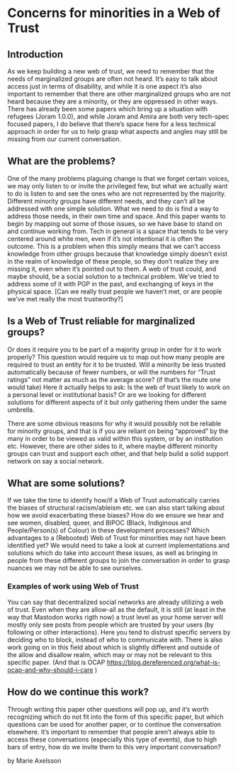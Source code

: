 # Concerns for minorities in a Web of Trust
## Introduction
As we keep building a new web of trust, we need to remember that the needs of marginalized groups are often not heard. It’s easy to talk about access just in terms of disability, and while it is one aspect it’s also important to remember that there are other marginalized groups who are not heard because they are a minority, or they are oppressed in other ways.  
There has already been some papers which bring up a situation with refugees (Joram 1.0.0), and while Joram and Amira are both very tech-spec focused papers, I do believe that there’s space here for a less technical approach in order for us to help grasp what aspects and angles may still be missing from our current conversation.
## What are the problems?
One of the many problems plaguing change is that we forget certain voices, we may only listen to or invite the privileged few, but what we actually want to do is listen to and see the ones who are not represented by the majority. Different minority groups have different needs, and they can’t all be addressed with one simple solution. What we need to do is find a way to address those needs, in their own time and space. And this paper wants to begin by mapping out some of those issues, so we have base to stand on and continue working from. 
Tech in general is a space that tends to be very centered around white men, even if it’s not intentional it is often the outcome. This is a problem when this simply means that we can’t access knowledge from other groups because that knowledge simply doesn’t exist in the realm of knowledge of these people, so they don’t realize they are missing it, even when it’s pointed out to them. 
A web of trust could, and maybe should, be a social solution to a technical problem. We’ve tried to address some of it with PGP in the past, and exchanging of keys in the physical space. [Can we really trust people we haven’t met, or are people we’ve met really the most trustworthy?]
## Is a Web of Trust reliable for marginalized groups? 
Or does it require you to be part of a majority group in order for it to work properly? This question would require us to map out how many people are required to trust an entity for it to be trusted. Will a minority be less trusted automatically because of fewer numbers, or will the numbers for “Trust ratings” not matter as much as the average score? (if that’s the route one would take) Here it actually helps to ask: Is the web of trust likely to work on a personal level or institutional basis? Or are we looking for different solutions for different aspects of it but only gathering them under the same umbrella. 

There are some obvious reasons for why it would possibly not be reliable for minority groups, and that is if you are reliant on being “approved” by the many in order to be viewed as valid within this system, or by an institution etc. 
However, there are other sides to it, where maybe different minority groups can trust and support each other, and that help build a solid support network on say a social network.
## What are some solutions?
If we take the time to identify how/if a Web of Trust automatically carries the biases of structural racism/ableism etc. we can also start talking about how we avoid exacerbating these biases? How do we ensure we hear and see women, disabled, queer, and BIPOC (Black, Indiginous and People/Person(s) of Colour) in these development processes? Which advantages to a (Rebooted) Web of Trust for minorities may not have been identified yet?
We would need to take a look at current implementations and solutions which do take into account these issues, as well as bringing in people from these different groups to join the conversation in order to grasp nuances we may not be able to see ourselves.
### Examples of work using Web of Trust
You can say that decentralized social networks are already utilizing a web of trust. Even when they are allow-all as the default, it is still (at least in the way that Mastodon works rigth now) a trust level as your home server will mostly only see posts from people which are trusted by your users (by following or other interactions). Here you tend to distrust specific servers by deciding who to block, instead of who to communicate with. There is also work going on in this field about which is slightly different and outside of the allow and disallow realm, which may or may not be relevant to this specific paper. (And that is OCAP https://blog.dereferenced.org/what-is-ocap-and-why-should-i-care )
## How do we continue this work?
Through writing this paper other questions will pop up, and it’s worth recognizing which do not fit into the form of this specific paper, but which questions can be used for another paper, or to continue the conversation elsewhere. 
It’s important to remember that people aren’t always able to access these conversations (especially this type of events), due to high bars of entry, how do we invite them to this very important conversation? 

by Marie Axelsson
